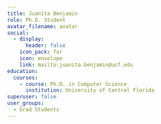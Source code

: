 ```yaml
---
title: Juanita Benjamin
role: Ph.D. Student
avatar_filename: avatar
social:
  - display:
      header: false
    icon_pack: far
    icon: envelope
    link: mailto:juanita.benjamin@ucf.edu
education:
  courses:
    - course: Ph.D. in Computer Science
      institution: University of Central Florida
superuser: false
user_groups:
  - Grad Students
---
```

